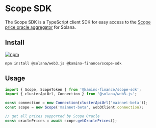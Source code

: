 # Scope SDK

The Scope SDK is a TypeScript client SDK for easy access to the [Scope price oracle aggregator](https://github.com/kamino-finance/scope/) for Solana.

## Install

[![npm](https://img.shields.io/npm/v/@kamino-finance/scope-sdk)](https://www.npmjs.com/package/@kamino-finance/scope-sdk)

```shell
npm install @solana/web3.js @kamino-finance/scope-sdk
```

## Usage

```javascript
import { Scope, ScopeToken } from '@kamino-finance/scope-sdk';
import { clusterApiUrl, Connection } from '@solana/web3.js';

const connection = new Connection(clusterApiUrl('mainnet-beta'));
const scope = new Scope('mainnet-beta', web3Client.connection); 

// get all prices supported by Scope Oracle 
const oraclePrices = await scope.getOraclePrices();
```
